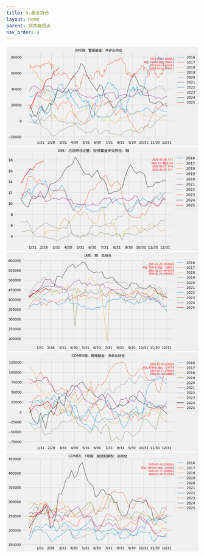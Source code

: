 ```yaml
---
title: 9.基金持仓
layout: home
parent: 铜策略观点
nav_order: 9
---
```




<img src="Charts/LME%E9%93%9C%EF%BC%9A%E7%AE%A1%E7%90%86%E5%9F%BA%E9%87%91%EF%BC%9A%E5%87%80%E5%A4%9A%E5%A4%B4%E6%8C%81%E4%BB%93.png" alt="lme持仓">


<img src="Charts/LME%EF%BC%9A%E5%8D%A0%E6%80%BB%E6%8C%81%E4%BB%93%E6%AF%94%E9%87%8D%EF%BC%9A%E6%8A%95%E8%B5%84%E5%9F%BA%E9%87%91%E5%A4%9A%E5%A4%B4%E6%8C%81%E4%BB%93%EF%BC%9A%E9%93%9C.png" alt="lme总持仓%">

<img src="Charts/LME%EF%BC%9A%E9%93%9C%EF%BC%9A%E6%80%BB%E6%8C%81%E4%BB%93.png" alt="lme总持仓">

<img src="Charts/COMEX%E9%93%9C%EF%BC%9A%E7%AE%A1%E7%90%86%E5%9F%BA%E9%87%91%EF%BC%9A%E5%87%80%E5%A4%9A%E5%A4%B4%E6%8C%81%E4%BB%93.png" alt="cmx净多头">

<img src="Charts/COMEX%EF%BC%9A1%E5%8F%B7%E9%93%9C%EF%BC%9A%E6%9C%9F%E8%B4%A7%E5%92%8C%E6%9C%9F%E6%9D%83%EF%BC%9A%E6%80%BB%E6%8C%81%E4%BB%93.png" alt="cmx总持仓">
